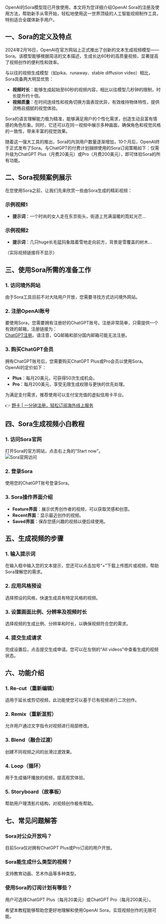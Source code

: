 OpenAI的Sora模型现已开放使用，本文将为您详细介绍OpenAI Sora的注册及使用方法，帮助新手从零开始，轻松地使用这一世界顶级的人工智能视频制作工具，特别适合全媒体新手用户。

## 一、Sora的定义及特点

2024年2月16日，OpenAI在官方网站上正式推出了创新的文本生成视频模型——Sora。该模型能够根据简洁的文本描述，生成长达60秒的高质量视频，显著提高了视频创作的便利性和效率。

与以往的视频生成模型（如pika、runaway、stable diffusion video）相比，Sora具备两大明显优势：
- **视频时长**：能够生成起始至60秒的视频内容，相比以往模型几秒钟的限制，时长提升约十倍。
- **视频质量**：在时间连续性和视角切换方面表现优异，有效维持物体特性，提供流畅且细腻的视觉体验。

Sora的语言理解能力极为精准，能够满足用户的个性化需求，创造生动且富有情感的角色形象。同时，它还可以在同一视频中展示多种画面，确保角色和视觉风格的一致性，带来丰富的视觉效果。

随着这一强大工具的推出，Sora的内测用户数量逐渐增加，10个月后，OpenAI终于正式发布了Sora。与ChatGPT的付费计划捆绑使用的Sora订阅策略如下：仅需升级为ChatGPT Plus（月费20美元）或Pro（月费200美元），即可体验Sora的所有功能。

## 二、Sora视频案例展示

在您使用Sora之前，让我们先来欣赏一些由Sora生成的精彩视频：

### 示例视频1
- **提示词**：一个时尚的女人走在东京街头，街道上充满温暖的霓虹光芒...

### 示例视频2
- **提示词**：几只huge长毛猛犸象踏着雪地走向前方，背景是雪覆盖的树木...

（实际视频链接将不显示）

## 三、使用Sora所需的准备工作

### 1. 访问境外网站
由于Sora工具目前不对大陆用户开放，您需要寻找方式访问境外网站。

### 2. 注册OpenAI账号
要使用Sora，您需要拥有注册好的ChatGPT账号。注册非常简单，只需提供一个有效的邮箱，注册链接为：<br>[ChatGPT注册](https://chat.openai.com/)。请注意，QQ邮箱和部分国内邮箱可能无法注册。

### 3. 购买ChatGPT会员
拥有ChatGPT账号后，您需要购买ChatGPT Plus或Pro会员以使用Sora。OpenAI的定价如下：
- **Plus**：每月20美元，可获得50次生成机会。
- **Pro**：每月200美元，享受无限生成权限与更快的优先处理。

为满足支付需求，推荐使用可以支付宝充值的虚拟信用卡平台。

👉 [野卡 | 一分钟注册，轻松订阅海外线上服务](https://bit.ly/bewildcard)

## 四、Sora生成视频小白教程

### 1. 访问Sora官网
打开Sora的官方网站，点击右上角的“Start now”。<br>
![Sora官网访问](https://aitechshare-com.oss-cn-shanghai.aliyuncs.com/article/202412171059722.png)

### 2. 登录Sora
使用您的ChatGPT账号登录Sora。

### 3. Sora操作界面介绍
- **Feature界面**：展示优秀创作者的视频，可以获取灵感和创意。
- **Recent界面**：显示最近创作的视频。
- **Saved界面**：保存您感兴趣的视频以便后续使用。

## 五、生成视频的步骤

### 1. 输入提示词
在输入框中输入您的文本提示，您还可以点击加号“+”下载上传图片或视频，帮助Sora理解您的需求。

### 2. 应用风格预设
选择预设的风格，快速生成具有特定风格的视频。

### 3. 设置画面比例、分辨率及视频时长
选择视频的生成比例、分辨率和时长，以确保视频符合您的需求。

### 4. 提交生成请求
完成设置后，点击提交生成申请。您可以在左侧的“All videos”中查看生成的视频状态。

## 六、功能介绍

### 1. Re-cut（重新编辑）
适用于延长或剪切视频，此功能使您可以基于已有视频进行二次创作。

### 2. Remix（重新混剪）
允许用户通过文字指令对视频进行局部修改。

### 3. Blend（融合过渡）
创建不同视频之间的丝滑过渡效果。

### 4. Loop（循环）
用于生成循环播放的视频，提高观赏体验。

### 5. Storyboard（故事板）
帮助用户理清影片结构，对视频创作极有帮助。

## 七、常见问题解答

### Sora对公众开放吗？
目前Sora仅对拥有ChatGPT Plus或Pro订阅的用户开放。

### Sora能生成什么类型的视频？
支持教育动画、艺术作品等多种类型。

### 使用Sora的订阅计划有哪些？
用户可选择ChatGPT Plus（每月20美元）或ChatGPT Pro（每月200美元）。

希望本教程能够帮助您更好地理解和使用OpenAI Sora，实现视频创作的无限可能。